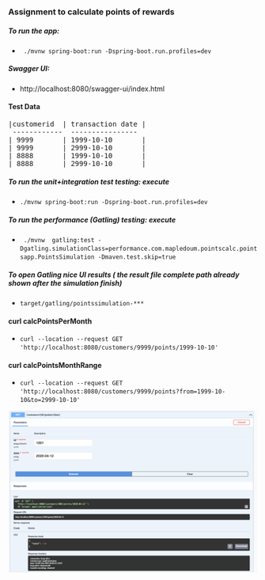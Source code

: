 ### Assignment to calculate points of rewards


##### To run the app:
- ``` ./mvnw spring-boot:run -Dspring-boot.run.profiles=dev```
##### Swagger UI:
- http://localhost:8080/swagger-ui/index.html

#### Test Data
<pre>
|customerid  | transaction date |
 ------------  ----------------
| 9999       | 1999-10-10       |
| 9999       | 2999-10-10       |
| 8888       | 1999-10-10       |
| 8888       | 2999-10-10       |
</pre>

##### To run the unit+integration test testing: execute 
- ` ./mvnw spring-boot:run -Dspring-boot.run.profiles=dev `

##### To run the performance (Gatling) testing: execute 
- `  ./mvnw  gatling:test -Dgatling.simulationClass=performance.com.mapledoum.pointscalc.pointsapp.PointsSimulation -Dmaven.test.skip=true `

##### To open Gatling nice UI results ( the result file complete path already shown after the simulation finish)
- ```target/gatling/pointssimulation-***```

#### curl calcPointsPerMonth
- ```curl --location --request GET 'http://localhost:8080/customers/9999/points/1999-10-10' ```

#### curl calcPointsMonthRange
- ```curl --location --request GET 'http://localhost:8080/customers/9999/points?from=1999-10-10&to=2999-10-10' ```


![Gatling Results](screenshots/gatlingResults.png?raw=true "Title")




